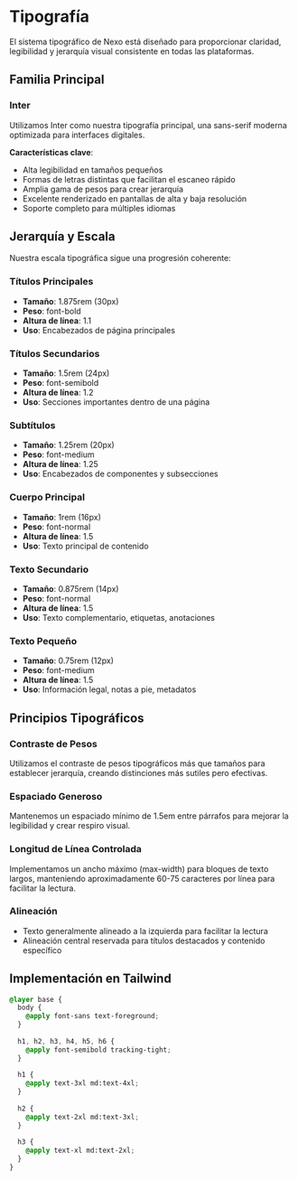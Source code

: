 
# Tipografía

El sistema tipográfico de Nexo está diseñado para proporcionar claridad, legibilidad y jerarquía visual consistente en todas las plataformas.

## Familia Principal

### Inter
Utilizamos Inter como nuestra tipografía principal, una sans-serif moderna optimizada para interfaces digitales.

**Características clave**:
- Alta legibilidad en tamaños pequeños
- Formas de letras distintas que facilitan el escaneo rápido
- Amplia gama de pesos para crear jerarquía
- Excelente renderizado en pantallas de alta y baja resolución
- Soporte completo para múltiples idiomas

## Jerarquía y Escala

Nuestra escala tipográfica sigue una progresión coherente:

### Títulos Principales
- **Tamaño**: 1.875rem (30px)
- **Peso**: font-bold
- **Altura de línea**: 1.1
- **Uso**: Encabezados de página principales

### Títulos Secundarios
- **Tamaño**: 1.5rem (24px)
- **Peso**: font-semibold
- **Altura de línea**: 1.2
- **Uso**: Secciones importantes dentro de una página

### Subtítulos
- **Tamaño**: 1.25rem (20px)
- **Peso**: font-medium
- **Altura de línea**: 1.25
- **Uso**: Encabezados de componentes y subsecciones

### Cuerpo Principal
- **Tamaño**: 1rem (16px)
- **Peso**: font-normal
- **Altura de línea**: 1.5
- **Uso**: Texto principal de contenido

### Texto Secundario
- **Tamaño**: 0.875rem (14px)
- **Peso**: font-normal
- **Altura de línea**: 1.5
- **Uso**: Texto complementario, etiquetas, anotaciones

### Texto Pequeño
- **Tamaño**: 0.75rem (12px)
- **Peso**: font-medium
- **Altura de línea**: 1.5
- **Uso**: Información legal, notas a pie, metadatos

## Principios Tipográficos

### Contraste de Pesos
Utilizamos el contraste de pesos tipográficos más que tamaños para establecer jerarquía, creando distinciones más sutiles pero efectivas.

### Espaciado Generoso
Mantenemos un espaciado mínimo de 1.5em entre párrafos para mejorar la legibilidad y crear respiro visual.

### Longitud de Línea Controlada
Implementamos un ancho máximo (max-width) para bloques de texto largos, manteniendo aproximadamente 60-75 caracteres por línea para facilitar la lectura.

### Alineación
- Texto generalmente alineado a la izquierda para facilitar la lectura
- Alineación central reservada para títulos destacados y contenido específico

## Implementación en Tailwind

```css
@layer base {
  body {
    @apply font-sans text-foreground;
  }
  
  h1, h2, h3, h4, h5, h6 {
    @apply font-semibold tracking-tight;
  }
  
  h1 {
    @apply text-3xl md:text-4xl;
  }
  
  h2 {
    @apply text-2xl md:text-3xl;
  }
  
  h3 {
    @apply text-xl md:text-2xl;
  }
}
```
